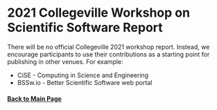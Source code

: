 # 2021 Collegeville Workshop on Scientific Software Report

There will be no official Collegeville 2021 workshop report.  Instead, we encourage participants to use their contributions as a starting point for publishing in other venues.  For example:
- CiSE - Computing in Science and Engineering
- BSSw.io - Better Scientific Software web portal

#### [Back to Main Page](../../index.md)
